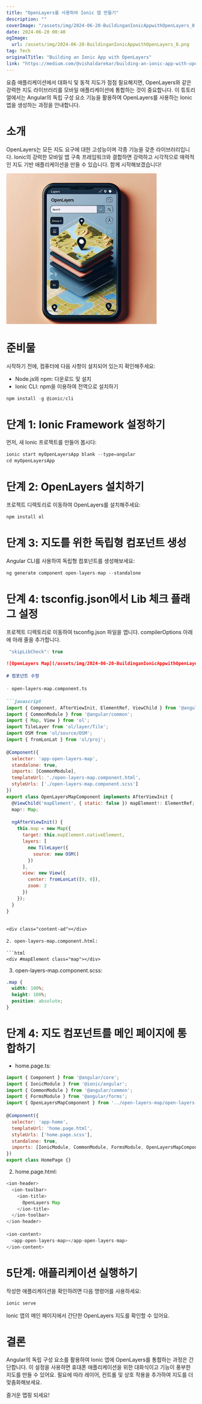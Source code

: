 ```yaml
---
title: "OpenLayers를 사용하여 Ionic 앱 만들기"
description: ""
coverImage: "/assets/img/2024-06-20-BuildinganIonicAppwithOpenLayers_0.png"
date: 2024-06-20 00:40
ogImage: 
  url: /assets/img/2024-06-20-BuildinganIonicAppwithOpenLayers_0.png
tag: Tech
originalTitle: "Building an Ionic App with OpenLayers"
link: "https://medium.com/@vishaldarekar/building-an-ionic-app-with-openlayers-4f4649daea99"
---
```



요즘 애플리케이션에서 대화식 및 동적 지도가 점점 필요해지면, OpenLayers와 같은 강력한 지도 라이브러리를 모바일 애플리케이션에 통합하는 것이 중요합니다. 이 튜토리얼에서는 Angular의 독립 구성 요소 기능을 활용하여 OpenLayers를 사용하는 Ionic 앱을 생성하는 과정을 안내합니다.

# 소개

OpenLayers는 모든 지도 요구에 대한 고성능이며 각종 기능을 갖춘 라이브러리입니다. Ionic의 강력한 모바일 앱 구축 프레임워크와 결합하면 강력하고 시각적으로 매력적인 지도 기반 애플리케이션을 만들 수 있습니다. 함께 시작해보겠습니다!

![Building an Ionic App with OpenLayers](/assets/img/2024-06-20-BuildinganIonicAppwithOpenLayers_0.png)

<div class="content-ad"></div>

# 준비물

시작하기 전에, 컴퓨터에 다음 사항이 설치되어 있는지 확인해주세요:

- Node.js와 npm: 다운로드 및 설치
- Ionic CLI: npm을 이용하여 전역으로 설치하기

```js
npm install -g @ionic/cli
```

<div class="content-ad"></div>

# 단계 1: Ionic Framework 설정하기

먼저, 새 Ionic 프로젝트를 만들어 봅시다:

```js
ionic start myOpenLayersApp blank --type=angular
cd myOpenLayersApp
```

# 단계 2: OpenLayers 설치하기

<div class="content-ad"></div>

프로젝트 디렉토리로 이동하여 OpenLayers를 설치해주세요:

```js
npm install ol
```

# 단계 3: 지도를 위한 독립형 컴포넌트 생성

Angular CLI를 사용하여 독립형 컴포넌트를 생성해보세요:

<div class="content-ad"></div>

```js
ng generate component open-layers-map --standalone
```

# 단계 4: tsconfig.json에서 Lib 체크 플래그 설정

프로젝트 디렉토리로 이동하여 tsconfig.json 파일을 엽니다. compilerOptions 아래에 아래 줄을 추가합니다.

```js
 "skipLibCheck": true
```

<div class="content-ad"></div>

```markdown
![OpenLayers Map](/assets/img/2024-06-20-BuildinganIonicAppwithOpenLayers_1.png)

# 컴포넌트 수정

- open-layers-map.component.ts

```javascript
import { Component, AfterViewInit, ElementRef, ViewChild } from '@angular/core';
import { CommonModule } from '@angular/common';
import { Map, View } from 'ol';
import TileLayer from 'ol/layer/Tile';
import OSM from 'ol/source/OSM';
import { fromLonLat } from 'ol/proj';

@Component({
  selector: 'app-open-layers-map',
  standalone: true,
  imports: [CommonModule],
  templateUrl: './open-layers-map.component.html',
  styleUrls: ['./open-layers-map.component.scss']
})
export class OpenLayersMapComponent implements AfterViewInit {
  @ViewChild('mapElement', { static: false }) mapElement!: ElementRef;
  map!: Map;

  ngAfterViewInit() {
    this.map = new Map({
      target: this.mapElement.nativeElement,
      layers: [
        new TileLayer({
          source: new OSM()
        })
      ],
      view: new View({
        center: fromLonLat([0, 0]),
        zoom: 2
      })
    });
  }
}
```
```

<div class="content-ad"></div>

2. open-layers-map.component.html:

```html
<div #mapElement class="map"></div>
```

3. open-layers-map.component.scss:

```scss
.map {
  width: 100%;
  height: 100%;
  position: absolute;
}
```  

<div class="content-ad"></div>

# 단계 4: 지도 컴포넌트를 메인 페이지에 통합하기

- home.page.ts:

```js
import { Component } from '@angular/core';
import { IonicModule } from '@ionic/angular';
import { CommonModule } from '@angular/common';
import { FormsModule } from '@angular/forms';
import { OpenLayersMapComponent } from '../open-layers-map/open-layers-map.component';

@Component({
  selector: 'app-home',
  templateUrl: 'home.page.html',
  styleUrls: ['home.page.scss'],
  standalone: true,
  imports: [IonicModule, CommonModule, FormsModule, OpenLayersMapComponent]
})
export class HomePage {}
```

2. home.page.html:

<div class="content-ad"></div>

```js
<ion-header>
  <ion-toolbar>
    <ion-title>
      OpenLayers Map
    </ion-title>
  </ion-toolbar>
</ion-header>

<ion-content>
  <app-open-layers-map></app-open-layers-map>
</ion-content>
```

# 5단계: 애플리케이션 실행하기

작성한 애플리케이션을 확인하려면 다음 명령어를 사용하세요:

```js
ionic serve
```

<div class="content-ad"></div>

Ionic 앱의 메인 페이지에서 간단한 OpenLayers 지도를 확인할 수 있어요.

# 결론

Angular의 독립 구성 요소를 활용하여 Ionic 앱에 OpenLayers를 통합하는 과정은 간단합니다. 이 설정을 사용하면 휴대폰 애플리케이션을 위한 대화식이고 기능이 풍부한 지도를 만들 수 있어요. 필요에 따라 레이어, 컨트롤 및 상호 작용을 추가하여 지도를 더 맞춤화해보세요.

즐거운 맵핑 되세요!